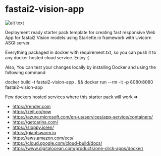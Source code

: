 # fastai2-vision-app

![alt text](https://raw.githubusercontent.com/psmathur/fastai2-vision-app/master/fastai2_web_app.png)

Deployment ready starter pack template for creating fast responsive Web App for fastai2 Vision models using Starlette.io framework with Uvicorn ASGI server.

Everything packaged in docker with requirement.txt, so you can push it to any docker hosted cloud service. Enjoy :)

Also, You can test your changes locally by installing Docker and using the following command:

docker build -t fastai2-vision-app . && docker run --rm -it -p 8080:8080 fastai2-vision-app

Few dockers hosted services where this starter pack will work =>

* https://render.com
* https://zeit.co/now
* https://azure.microsoft.com/en-us/services/app-service/containers/
* https://getcarina.com/
* https://sloppy.io/en/
* https://giantswarm.io
* https://aws.amazon.com/ecs/
* https://cloud.google.com/cloud-build/docs/
* https://www.digitalocean.com/products/one-click-apps/docker/
